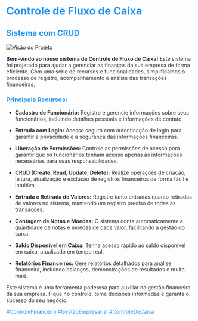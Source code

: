 # <span style="color:#2196F3">Controle de Fluxo de Caixa</span>

## <span style="color:#2196F3">Sistema com CRUD</span>

![Visão do Projeto](https://github.com/carlosdesenvolvedor/controlecaixa/blob/main/Contagem%20caixa/src/img/github%20(1).gif)

<span style="color:#333">**Bem-vindo ao nosso sistema de Controle de Fluxo de Caixa!** Este sistema foi projetado para ajudar a gerenciar as finanças da sua empresa de forma eficiente. Com uma série de recursos e funcionalidades, simplificamos o processo de registro, acompanhamento e análise das transações financeiras.</span>

### <span style="color:#2196F3">Principais Recursos:</span>

- <span style="color:#333"><strong>Cadastro de Funcionário:</strong> Registre e gerencie informações sobre seus funcionários, incluindo detalhes pessoais e informações de contato.</span>

- <span style="color:#333"><strong>Entrada com Login:</strong> Acesso seguro com autenticação de login para garantir a privacidade e a segurança das informações financeiras.</span>

- <span style="color:#333"><strong>Liberação de Permissões:</strong> Controle as permissões de acesso para garantir que os funcionários tenham acesso apenas às informações necessárias para suas responsabilidades.</span>

- <span style="color:#333"><strong>CRUD (Create, Read, Update, Delete):</strong> Realize operações de criação, leitura, atualização e exclusão de registros financeiros de forma fácil e intuitiva.</span>

- <span style="color:#333"><strong>Entrada e Retirada de Valores:</strong> Registre tanto entradas quanto retiradas de valores no sistema, mantendo um registro preciso de todas as transações.</span>

- <span style="color:#333"><strong>Contagem de Notas e Moedas:</strong> O sistema conta automaticamente a quantidade de notas e moedas de cada valor, facilitando a gestão do caixa.</span>

- <span style="color:#333"><strong>Saldo Disponível em Caixa:</strong> Tenha acesso rápido ao saldo disponível em caixa, atualizado em tempo real.</span>

- <span style="color:#333"><strong>Relatórios Financeiros:</strong> Gere relatórios detalhados para análise financeira, incluindo balanços, demonstrações de resultados e muito mais.</span>

<span style="color:#333">Este sistema é uma ferramenta poderosa para auxiliar na gestão financeira da sua empresa. Fique no controle, tome decisões informadas e garanta o sucesso do seu negócio.</span>

<span style="color:#2196F3">#ControleFinanceiro #GestãoEmpresarial #ControleDeCaixa</span>
